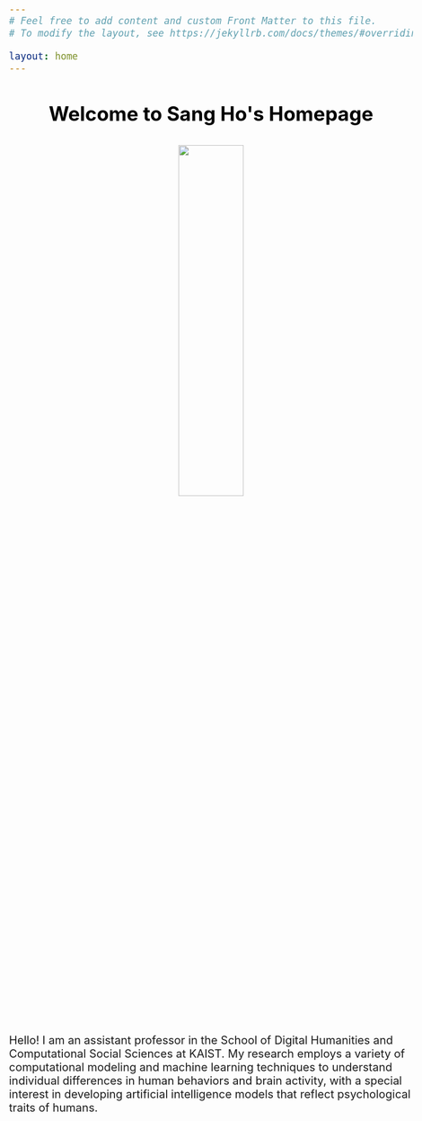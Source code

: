 ```yaml
---
# Feel free to add content and custom Front Matter to this file.
# To modify the layout, see https://jekyllrb.com/docs/themes/#overriding-theme-defaults

layout: home
---
```

<style type="text/css">
body{ /* Normal  */
      font-size: 20px;
}
h1 { /* Header 1 */
  font-size: 35px;
  color: Black;
}
</style>

<h1><p align="center">Welcome to Sang Ho's Homepage</p></h1>
<p align="center">
<img src="/assets/images/labPic.jpg" width="40%"/>
</p>
Hello! I am an assistant professor in the School of Digital Humanities and Computational Social Sciences at KAIST.
My research employs a variety of computational modeling and machine learning techniques to understand individual differences in human behaviors and brain activity,
with a special interest in developing artificial intelligence models that reflect psychological traits of humans.
<br/><br/>